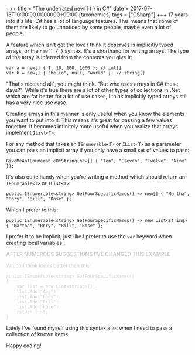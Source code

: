 +++
title = "The underrated new[] { } in C#"
date = 2017-07-18T10:00:00.0000000+00:00
[taxonomies]
tags = ["CSharp"]
+++
17 years into it's life, C# has a lot of language features. This means that some of them are likely to go unnoticed by some people, maybe even a lot of people.

A feature which isn't get the love I think it deserves is implicitly typed arrays, or the `new[] { }` syntax. It's a shorthand for writing arrays. The type of the array is inferred from the contents you give it:

```
var a = new[] { 1, 10, 100, 1000 }; // int[]
var b = new[] { "hello", null, "world" }; // string[]
```

"That's nice and all", you might think. "But who uses arrays in C# these days?". While it's true there are a lot of other types of collections in .Net which are far better for a lot of use cases, I think implicitly typed arrays still has a very nice use case.

Creating arrays in this manner is only useful when you know the elements you want to put into it. This means it's great for passing a few values together. It becomes infinitely more useful when you realize that arrays implement `IList<T>`.

For any method that takes an `IEnumerable<T>` or `IList<T>` as a parameter you can pass an implicit array if you only have a small set of values to pass:

```
GiveMeAnIEnumerableOfString(new[] { "Ten", "Eleven", "Twelve", "Nine" });
```

It's also quite handy when you're writing a method which should return an `IEnumrable<T>` or `IList<T>`:

```
public IEnumerable<string> GetFourSpecificNames() => new[] { "Martha", "Rory", "Bill", "Rose" };
```

Which I prefer to this:

```
public IEnumerable<string> GetFourSpecificNames() => new List<string> { "Martha", "Rory", "Bill", "Rose" };
```

I prefer it to be implicit, just like I prefer to use the `var` keyword when creating local variables. 

<div style="opacity:.2">

<p><strong>AFTER NUMEROUS SUGGESTIONS I'VE CHANGED THIS EXAMPLE</strong></p>

Which I think looks better than this:

```
public IEnumerable<string> GetFourSpecificNames()
{
    var list = new List<string>();
    list.Add("Amy");
    list.Add("Rory");
    list.Add("Bill");
    list.Add("Rose");
    return list;
}
```

</div>

Lately I've found myself using this syntax a lot when I need to pass a collection of known items.

Happy coding!
